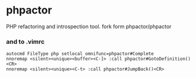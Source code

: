 # phpactor
PHP refactoring and introspection tool. fork form phpactor/phpactor


### and to .vimrc

```
autocmd FileType php setlocal omnifunc=phpactor#Complete
nnoremap <silent><unique><buffer><C-]> :call phpactor#GotoDefinition()<CR>
nnoremap <silent><unique><C-t> :call phpactor#JumpBack()<CR>
```
